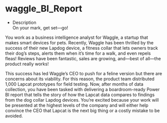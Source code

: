 # waggle_BI_Report 
- Description <br>
On your mark, get set—go!

You work as a business intelligence analyst for Waggle, a startup that makes smart devices for pets. Recently, Waggle has been thrilled by the success of their new Lapdog device, a fitness collar that lets owners track their dog’s steps, alerts them when it’s time for a walk, and even repels fleas! Reviews have been fantastic, sales are growing, and—best of all—the product really works!

This success has led Waggle’s CEO to push for a feline version but there are concerns about its viability. For this reason, the product team distributed 1,000 Lapcat prototypes for field testing. Now, after months of data collection, you have been tasked with delivering a boardroom-ready Power BI report that tells the story of how the Lapcat data compares to findings from the dog collar Lapdog devices. You’re excited because your work will be presented at the highest levels of the company and will either help convince the CEO that Lapcat is the next big thing or a costly mistake to be avoided.
